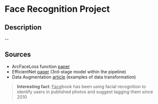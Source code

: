 # Face Recognition Project

## Description
--

## Sources
- ArcFaceLoss function [paper](https://arxiv.org/pdf/1801.07698)
- EfficientNet [paper](https://proceedings.mlr.press/v97/tan19a/tan19a.pdf) (3rd-stage model within the pipeline)
- Data Augmentation [article](https://rumn.medium.com/ultimate-guide-to-fine-tuning-in-pytorch-part-3-deep-dive-to-pytorch-data-transforms-53ed29d18dde) (examples of data transformation)

> **Interesting fact**: <u>Face</u>book has been using facial recognition to identify users in published photos and suggest tagging them since 2010
